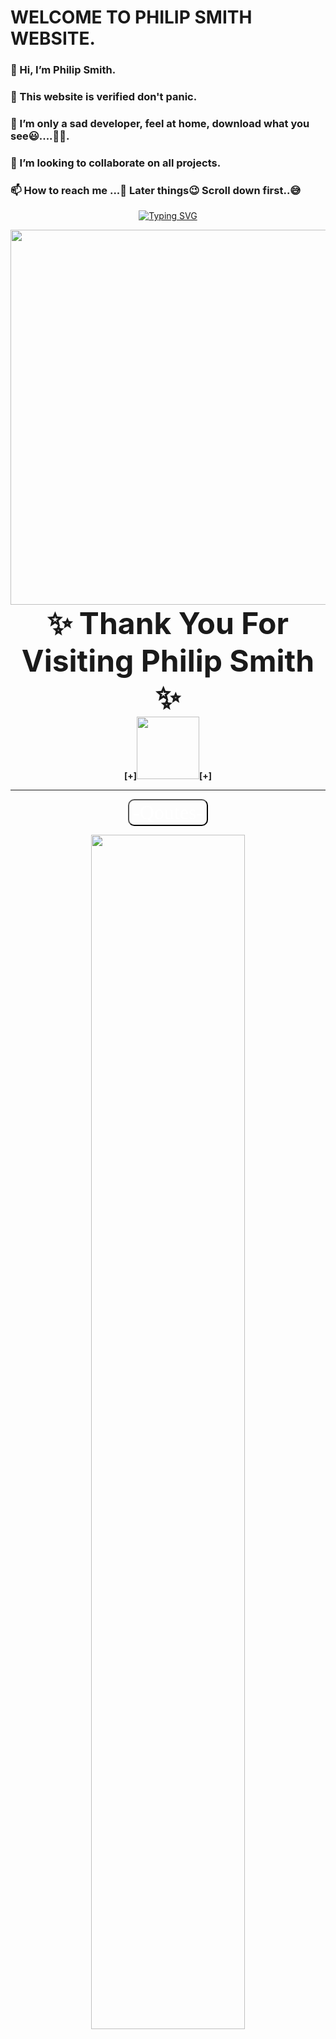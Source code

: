 # WELCOME TO PHILIP SMITH WEBSITE.
### 👋 Hi, I’m Philip Smith.
### 👀 This website is verified don't panic.
### 🌱 I’m only a sad developer, feel at home, download what you see😃....🤭🤭.
### 💞️ I’m looking to collaborate on all projects.
### 📫 How to reach me ...🤙 Later things😉 Scroll down first..😅

<p align="center">
    <a href="https://github.com/Philipsmith617">
        <img
            src="https://readme-typing-svg.herokuapp.com?size=33&width=1000&lines=Welcome+To+my+Profile+Thank+You+For+Visiting+...."
            alt="Typing SVG"
>
        </a>

<center>
<img class="image" src="https://www.linkpicture.com/q/Screenshot_20211125-213114_1.jpg" height="600" width="980"><br>
<script>
swal("Thank You Message", "Thank You For Visiting Us, Use Earphones & Click Play Button, Enjoy the Music", "info") 
.then((value) => { swal("Followed?!", "Did You Follow me On Github?", "warning");});
</script>  
<div class="blink">
<div id="back"><font size="20">
<b>
  <span class="one">✨ Thank You For Visiting</span><span class="two"> Philip Smith ✨</span>
  </b>
</font>
</div>
</div>
<center>
  <b><span class="one">[+]<img src="https://www.linkpicture.com/q/e70da31e283d4653a2bf4c5b2b93fb25_1.jpg" width="100" height="100">[+]</span></b>
  </center>
<hr color="black">
   <button onclick="typeWriter()" style="border-radius: 10px; background: none; opacity: 10px;"> <font id="demo" face="aladin" size="6" color="white"> -Qoutes-<br></font> </button>
<script>
   var i = 0;
   var txt = 'NEVER STOP LEARNING, CAUSE LIFE NEVER STOPS TEACHING...';
   var speed = 70;

   function typeWriter() {
   if (i < txt.length) {
   document.getElementById("demo").innerHTML += txt.charAt(i);
   i++;
   setTimeout(typeWriter, speed);
   }
   }
   </script> 
<footer>
<img src="https://www.linkpicture.com/q/IMG-20211102-WA0056.jpg" width="70%"><h2>  [-] I am Fine & I am Strong &  I am Not Alone MJ❤️ [-]</h2>
</footer>
<br><img src="https://www.linkpicture.com/q/IMG-20211102-WA0061.jpg" width="500" height="450"><br><b><font size="6" color="red" face="jolly Lodger">[+] <span class="one">! NIGERIAN</span> <small><small>}<span class="one">JAVA</span>{</small></small> <span class="one">SECURITY !</span>  [+]</font></b><br><br>
    <table background="white">
<img src="https://downloads.vecteezy.com/system/protected/files/001/200/436/vecteezy_music-player-button-play_1200436.png" height="50px" width="50px">&nbsp; &nbsp; &nbsp;
